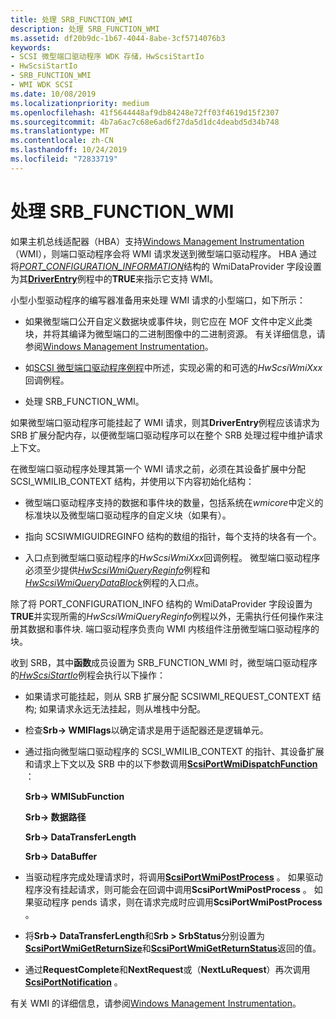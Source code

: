 ```yaml
---
title: 处理 SRB_FUNCTION_WMI
description: 处理 SRB_FUNCTION_WMI
ms.assetid: df20b9dc-1b67-4044-8abe-3cf5714076b3
keywords:
- SCSI 微型端口驱动程序 WDK 存储，HwScsiStartIo
- HwScsiStartIo
- SRB_FUNCTION_WMI
- WMI WDK SCSI
ms.date: 10/08/2019
ms.localizationpriority: medium
ms.openlocfilehash: 41f5644448af9db84248e72ff03f4619d15f2307
ms.sourcegitcommit: 4b7a6ac7c68e6ad6f27da5d1dc4deabd5d34b748
ms.translationtype: MT
ms.contentlocale: zh-CN
ms.lasthandoff: 10/24/2019
ms.locfileid: "72833719"
---
```

# <a name="handling-srb_function_wmi"></a>处理 SRB_FUNCTION_WMI

如果主机总线适配器（HBA）支持[Windows Management Instrumentation](https://docs.microsoft.com/windows-hardware/drivers/kernel/implementing-wmi) （WMI），则端口驱动程序会将 WMI 请求发送到微型端口驱动程序。 HBA 通过将[*PORT_CONFIGURATION_INFORMATION*](https://docs.microsoft.com/windows-hardware/drivers/ddi/srb/ns-srb-_port_configuration_information)结构的 WmiDataProvider 字段设置为其[**DriverEntry**](driverentry-of-scsi-miniport-driver.md)例程中的**TRUE**来指示它支持 WMI。

小型小型驱动程序的编写器准备用来处理 WMI 请求的小型端口，如下所示：

- 如果微型端口公开自定义数据块或事件块，则它应在 MOF 文件中定义此类块，并将其编译为微型端口的二进制图像中的二进制资源。 有关详细信息，请参阅[Windows Management Instrumentation](https://docs.microsoft.com/windows-hardware/drivers/kernel/implementing-wmi)。

- 如[SCSI 微型端口驱动程序例程](scsi-miniport-driver-routines.md)中所述，实现必需的和可选的*HwScsiWmiXxx*回调例程。

- 处理 SRB_FUNCTION_WMI。

如果微型端口驱动程序可能挂起了 WMI 请求，则其**DriverEntry**例程应该请求为 SRB 扩展分配内存，以便微型端口驱动程序可以在整个 SRB 处理过程中维护请求上下文。

在微型端口驱动程序处理其第一个 WMI 请求之前，必须在其设备扩展中分配 SCSI_WMILIB_CONTEXT 结构，并使用以下内容初始化结构：

- 微型端口驱动程序支持的数据和事件块的数量，包括系统在*wmicore*中定义的标准块以及微型端口驱动程序的自定义块（如果有）。

- 指向 SCSIWMIGUIDREGINFO 结构的数组的指针，每个支持的块各有一个。

- 入口点到微型端口驱动程序的*HwScsiWmiXxx*回调例程。 微型端口驱动程序必须至少提供[*HwScsiWmiQueryReginfo*](https://docs.microsoft.com/windows-hardware/drivers/ddi/scsiwmi/nc-scsiwmi-pscsiwmi_query_reginfo)例程和[*HwScsiWmiQueryDataBlock*](https://docs.microsoft.com/windows-hardware/drivers/ddi/scsiwmi/nc-scsiwmi-pscsiwmi_query_datablock)例程的入口点。

除了将 PORT_CONFIGURATION_INFO 结构的 WmiDataProvider 字段设置为**TRUE**并实现所需的*HwScsiWmiQueryReginfo*例程以外，无需执行任何操作来注册其数据和事件块. 端口驱动程序负责向 WMI 内核组件注册微型端口驱动程序的块。

收到 SRB，其中**函数**成员设置为 SRB_FUNCTION_WMI 时，微型端口驱动程序的[*HwScsiStartIo*](https://docs.microsoft.com/previous-versions/windows/hardware/drivers/ff557323(v=vs.85))例程会执行以下操作：

- 如果请求可能挂起，则从 SRB 扩展分配 SCSIWMI_REQUEST_CONTEXT 结构; 如果请求永远无法挂起，则从堆栈中分配。

- 检查**Srb-> WMIFlags**以确定请求是用于适配器还是逻辑单元。

- 通过指向微型端口驱动程序的 SCSI_WMILIB_CONTEXT 的指针、其设备扩展和请求上下文以及 SRB 中的以下参数调用[**ScsiPortWmiDispatchFunction**](https://docs.microsoft.com/windows-hardware/drivers/ddi/scsiwmi/nf-scsiwmi-scsiportwmidispatchfunction) ：

    **Srb-> WMISubFunction**

    **Srb-> 数据路径**

    **Srb-> DataTransferLength**

    **Srb-> DataBuffer**

- 当驱动程序完成处理请求时，将调用[**ScsiPortWmiPostProcess**](https://docs.microsoft.com/windows-hardware/drivers/ddi/scsiwmi/nf-scsiwmi-scsiportwmipostprocess) 。 如果驱动程序没有挂起请求，则可能会在回调中调用**ScsiPortWmiPostProcess** 。 如果驱动程序 pends 请求，则在请求完成时应调用**ScsiPortWmiPostProcess** 。

- 将**Srb-> DataTransferLength**和**Srb > SrbStatus**分别设置为[**ScsiPortWmiGetReturnSize**](https://docs.microsoft.com/windows-hardware/drivers/ddi/scsiwmi/nf-scsiwmi-scsiportwmigetreturnsize)和[**ScsiPortWmiGetReturnStatus**](https://docs.microsoft.com/windows-hardware/drivers/ddi/scsiwmi/nf-scsiwmi-scsiportwmigetreturnstatus)返回的值。

- 通过**RequestComplete**和**NextRequest**或（**NextLuRequest**）再次调用[**ScsiPortNotification**](https://docs.microsoft.com/windows-hardware/drivers/ddi/srb/nf-srb-scsiportnotification) 。

有关 WMI 的详细信息，请参阅[Windows Management Instrumentation](https://docs.microsoft.com/windows-hardware/drivers/kernel/implementing-wmi)。
